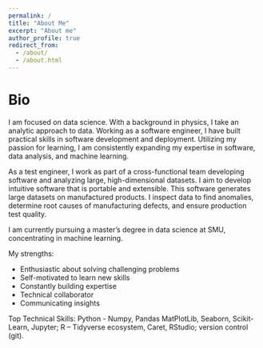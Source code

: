 ```yaml
---
permalink: /
title: "About Me"
excerpt: "About me"
author_profile: true
redirect_from: 
  - /about/
  - /about.html
---
```


Bio
======
I am focused on data science. With a background in physics, I take an analytic approach to data. Working as a software engineer, I have built practical skills in software development and deployment. Utilizing my passion for learning, I am consistently expanding my expertise in software, data analysis, and machine learning.

As a test engineer, I work as part of a cross-functional team developing software and analyzing large, high-dimensional datasets. I aim to develop intuitive software that is portable and extensible. This software generates large datasets on manufactured products. I inspect data to find anomalies, determine root causes of manufacturing defects, and ensure production test quality.

I am currently pursuing a master’s degree in data science at SMU, concentrating in machine learning.

My strengths:
* Enthusiastic about solving challenging problems
* Self-motivated to learn new skills
* Constantly building expertise
* Technical collaborator
* Communicating insights

Top Technical Skills: Python - Numpy, Pandas MatPlotLib, Seaborn, Scikit-Learn, Jupyter; R – Tidyverse ecosystem, Caret, RStudio; version control (git). 
